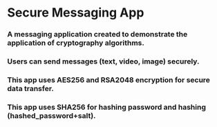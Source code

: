 # Secure Messaging App 

### A messaging application created to demonstrate the application of cryptography algorithms.
### Users can send messages (text, video, image) securely.

### This app uses AES256 and RSA2048 encryption for secure data transfer.
### This app uses SHA256 for hashing password and hashing (hashed_password+salt).
